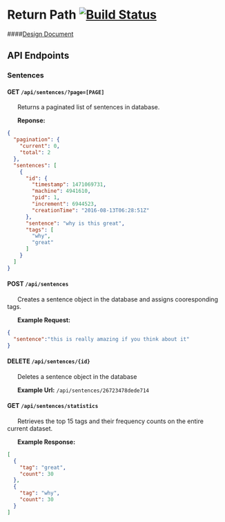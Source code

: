 # Return Path [![Build Status](https://travis-ci.org/wakawaka54/ReturnPath.svg?branch=master)](https://travis-ci.org/wakawaka54/ReturnPath)

####[Design Document](DESIGN.md)

## API Endpoints

### Sentences

#### GET `/api/sentences/?page=[PAGE]`
&nbsp;&nbsp;&nbsp;&nbsp;&nbsp;&nbsp;Returns a paginated list of sentences in database.

&nbsp;&nbsp;&nbsp;&nbsp;&nbsp;&nbsp;**Reponse:**

```json
{
  "pagination": {
    "current": 0,
    "total": 2
  },
  "sentences": [
    {
      "id": {
        "timestamp": 1471069731,
        "machine": 4941610,
        "pid": 1,
        "increment": 6944523,
        "creationTime": "2016-08-13T06:28:51Z"
      },
      "sentence": "why is this great",
      "tags": [
        "why",
        "great"
      ]
    }
  ]
}
```

#### POST `/api/sentences`
&nbsp;&nbsp;&nbsp;&nbsp;&nbsp;&nbsp;Creates a sentence object in the database and assigns cooresponding tags.

&nbsp;&nbsp;&nbsp;&nbsp;&nbsp;&nbsp;**Example Request:**

```json
{
  "sentence":"this is really amazing if you think about it"
}
```

#### DELETE `/api/sentences/{id}`
&nbsp;&nbsp;&nbsp;&nbsp;&nbsp;&nbsp;Deletes a sentence object in the database

&nbsp;&nbsp;&nbsp;&nbsp;&nbsp;&nbsp;**Example Url:** `/api/sentences/26723478dede714`

#### GET `/api/sentences/statistics`
&nbsp;&nbsp;&nbsp;&nbsp;&nbsp;&nbsp;Retrieves the top 15 tags and their frequency counts on the entire current dataset. 

&nbsp;&nbsp;&nbsp;&nbsp;&nbsp;&nbsp;**Example Response:**
```json
[
  {
    "tag": "great",
    "count": 30
  },
  {
    "tag": "why",
    "count": 30
  }
]
```
